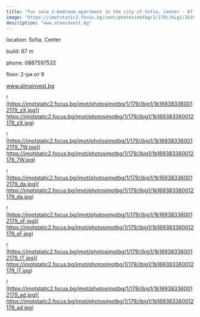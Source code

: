 ```yaml
---
title: "For sale 2-bedroom apartment in the city of Sofia, Center - 67 sq.m / 114000 EUR :: imot.bg ad"
image: "https://imotstatic2.focus.bg/imot/photosimotbg/1/179//big1/1b169383360012179_vz.jpg"
description: "www.almainvest.bg"
---
```


location: Sofia, Center

build: 67 m

phone: 0887597532

floor: 2-ри от 9

www.almainvest.bg


![https://imotstatic2.focus.bg/imot/photosimotbg/1/179//big1/1b169383360012179_zX.jpg]( https://imotstatic2.focus.bg/imot/photosimotbg/1/179//big1/1b169383360012179_zX.jpg)


![https://imotstatic2.focus.bg/imot/photosimotbg/1/179//big1/1b169383360012179_7W.jpg]( https://imotstatic2.focus.bg/imot/photosimotbg/1/179//big1/1b169383360012179_7W.jpg)


![https://imotstatic2.focus.bg/imot/photosimotbg/1/179//big1/1b169383360012179_da.jpg]( https://imotstatic2.focus.bg/imot/photosimotbg/1/179//big1/1b169383360012179_da.jpg)


![https://imotstatic2.focus.bg/imot/photosimotbg/1/179//big1/1b169383360012179_sF.jpg]( https://imotstatic2.focus.bg/imot/photosimotbg/1/179//big1/1b169383360012179_sF.jpg)


![https://imotstatic2.focus.bg/imot/photosimotbg/1/179//big1/1b169383360012179_lT.jpg]( https://imotstatic2.focus.bg/imot/photosimotbg/1/179//big1/1b169383360012179_lT.jpg)


![https://imotstatic2.focus.bg/imot/photosimotbg/1/179//big1/1b169383360012179_ad.jpg]( https://imotstatic2.focus.bg/imot/photosimotbg/1/179//big1/1b169383360012179_ad.jpg)


